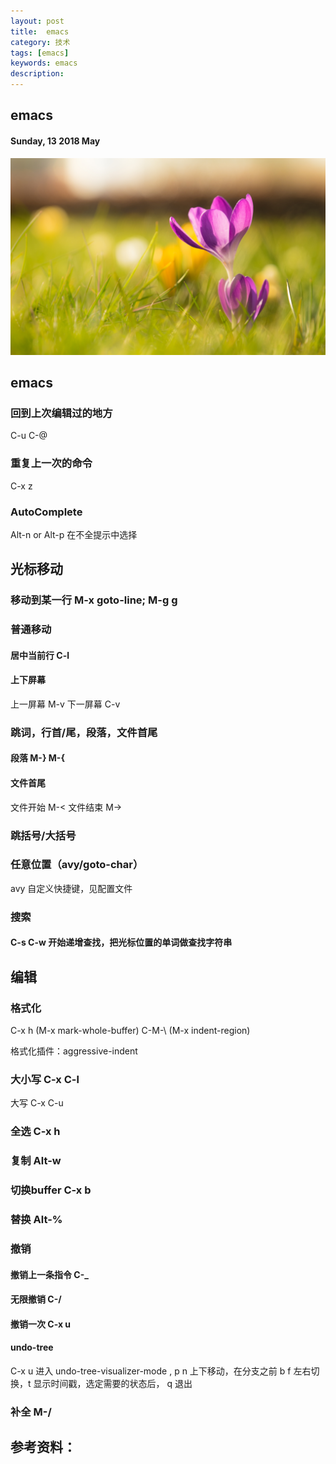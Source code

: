 ```yaml
---
layout: post
title:  emacs
category: 技术
tags: [emacs]
keywords: emacs
description:
---
```


##  emacs

#### Sunday, 13 2018 May

![ubunut](/../../assets/img/tech/2018/Crocus_Wallpaper_by_Roy_Tanck.jpg)

## emacs

### 回到上次编辑过的地方
C-u C-@

### 重复上一次的命令
C-x z

### AutoComplete
Alt-n or Alt-p 在不全提示中选择

## 光标移动

### 移动到某一行 M-x goto-line; M-g g

### 普通移动

#### 居中当前行 C-l

#### 上下屏幕
上一屏幕 M-v
下一屏幕 C-v

### 跳词，行首/尾，段落，文件首尾

#### 段落 M-} M-{


#### 文件首尾
文件开始 M-<
文件结束 M->

### 跳括号/大括号

### 任意位置（avy/goto-char）
avy 自定义快捷键，见配置文件

### 搜索

####  C-s C-w 开始递增查找，把光标位置的单词做查找字符串

## 编辑

### 格式化
C-x h  (M-x mark-whole-buffer)
C-M-\  (M-x indent-region)

格式化插件：aggressive-indent

### 大小写 C-x C-l
大写 C-x C-u

### 全选 C-x h

### 复制 Alt-w

### 切换buffer C-x b

### 替换 Alt-%

### 撤销

#### 撤销上一条指令 C-_

#### 无限撤销 C-/

#### 撤销一次 C-x u

#### undo-tree
C-x u 进入 undo-tree-visualizer-mode , p n 上下移动，在分支之前 b f 左右切换，t 显示时间戳，选定需要的状态后， q 退出

### 补全  M-/


## 参考资料：


